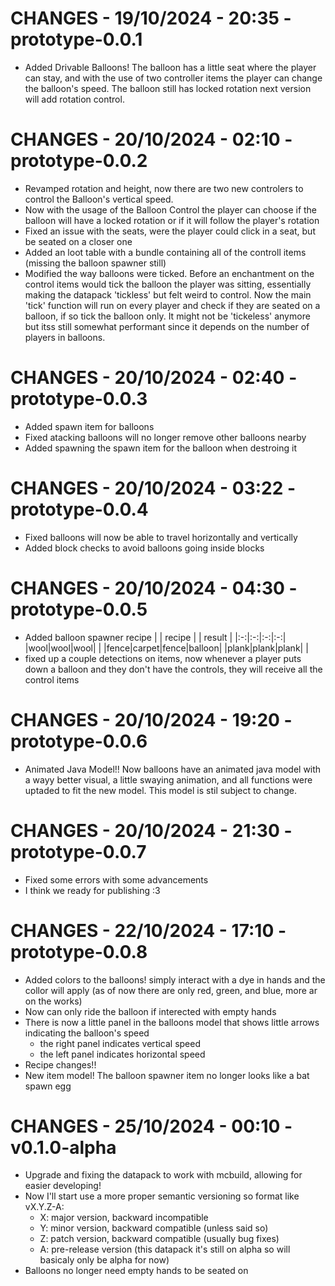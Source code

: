 # CHANGES - 19/10/2024 - 20:35 - prototype-0.0.1

-   Added Drivable Balloons! The balloon has a little seat where the player can stay, and with the use of two controller items the player can change the balloon's speed. The balloon still has locked rotation next version will add rotation control.

# CHANGES - 20/10/2024 - 02:10 - prototype-0.0.2

-   Revamped rotation and height, now there are two new controlers to control the Balloon's vertical speed.
-   Now with the usage of the Balloon Control the player can choose if the balloon will have a locked rotation or if it will follow the player's rotation
-   Fixed an issue with the seats, were the player could click in a seat, but be seated on a closer one
-   Added an loot table with a bundle containing all of the controll items (missing the balloon spawner still)
-   Modified the way balloons were ticked. Before an enchantment on the control items would tick the balloon the player was sitting, essentially making the datapack 'tickless' but felt weird to control. Now the main 'tick' function will run on every player and check if they are seated on a balloon, if so tick the balloon only. It might not be 'tickeless' anymore but itss still somewhat performant since it depends on the number of players in balloons.

# CHANGES - 20/10/2024 - 02:40 - prototype-0.0.3

-   Added spawn item for balloons
-   Fixed atacking balloons will no longer remove other balloons nearby
-   Added spawning the spawn item for the balloon when destroing it

# CHANGES - 20/10/2024 - 03:22 - prototype-0.0.4

-   Fixed balloons will now be able to travel horizontally and vertically
-   Added block checks to avoid balloons going inside blocks

# CHANGES - 20/10/2024 - 04:30 - prototype-0.0.5

-   Added balloon spawner recipe
    | | recipe | | result |
    |:-:|:-:|:-:|:-:|
    |wool|wool|wool| |
    |fence|carpet|fence|balloon|
    |plank|plank|plank| |
-   fixed up a couple detections on items, now whenever a player puts down a balloon and they don't have the controls, they will receive all the control items

# CHANGES - 20/10/2024 - 19:20 - prototype-0.0.6

-   Animated Java Model!! Now balloons have an animated java model with a wayy better visual, a little swaying animation, and all functions were uptaded to fit the new model. This model is stil subject to change.

# CHANGES - 20/10/2024 - 21:30 - prototype-0.0.7

-   Fixed some errors with some advancements
-   I think we ready for publishing :3

# CHANGES - 22/10/2024 - 17:10 - prototype-0.0.8

-   Added colors to the balloons! simply interact with a dye in hands and the collor will apply (as of now there are only red, green, and blue, more ar on the works)
-   Now can only ride the balloon if interected with empty hands
-   There is now a little panel in the balloons model that shows little arrows indicating the balloon's speed
    -   the right panel indicates vertical speed
    -   the left panel indicates horizontal speed
-   Recipe changes!!
-   New item model! The balloon spawner item no longer looks like a bat spawn egg

# CHANGES - 25/10/2024 - 00:10 - v0.1.0-alpha

-   Upgrade and fixing the datapack to work with mcbuild, allowing for easier developing!
-   Now I'll start use a more proper semantic versioning so format like vX.Y.Z-A:
    -   X: major version, backward incompatible
    -   Y: minor version, backward compatible (unless said so)
    -   Z: patch version, backward compatible (usually bug fixes)
    -   A: pre-release version (this datapack it's still on alpha so will basicaly only be alpha for now)
-   Balloons no longer need empty hands to be seated on
